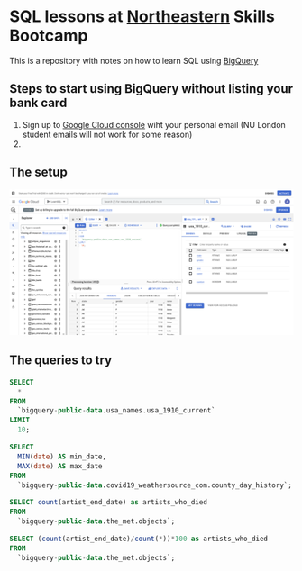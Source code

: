 # SQL lessons at [Northeastern](https://www.nulondon.ac.uk/) Skills Bootcamp

This is a repository with notes on how to learn SQL using [BigQuery](https://console.cloud.google.com/bigquery)

## Steps to start using BigQuery without listing your bank card

1. Sign up to [Google Cloud console](https://console.cloud.google.com/) wiht your personal email (NU London student emails will not work for some reason)
2. 

## The setup

![set up](bq_setup.png)

## The queries to try

```sql
SELECT
  *
FROM
  `bigquery-public-data.usa_names.usa_1910_current`
LIMIT
  10;
 ```

```sql
SELECT
  MIN(date) AS min_date,
  MAX(date) AS max_date
FROM
  `bigquery-public-data.covid19_weathersource_com.county_day_history`;
  ```

```sql
SELECT count(artist_end_date) as artists_who_died
FROM
  `bigquery-public-data.the_met.objects`;
  ```

```sql
SELECT (count(artist_end_date)/count(*))*100 as artists_who_died
FROM
  `bigquery-public-data.the_met.objects`;
  ```
